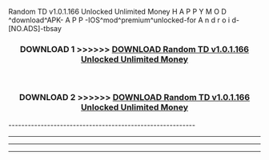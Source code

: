  Random TD v1.0.1.166 Unlocked Unlimited Money  H A P P Y M O D ^download^APK- A P P -IOS^mod^premium^unlocked-for A n d r o i d-[NO.ADS]-tbsay



<div align="center">

<h3>DOWNLOAD 1 >>>>>> <a href="https://en-mod.web.app/?en= Random TD v1.0.1.166 Unlocked Unlimited Money ">DOWNLOAD Random TD v1.0.1.166 Unlocked Unlimited Money  </a></h3><br>

<h3>DOWNLOAD 2 >>>>>> <a href="https://en-mod.web.app/?en= Random TD v1.0.1.166 Unlocked Unlimited Money ">DOWNLOAD Random TD v1.0.1.166 Unlocked Unlimited Money  </a></h3>

</div>
----------------------------------------------------------

----------------------------------------------------------

----------------------------------------------------------

----------------------------------------------------------




